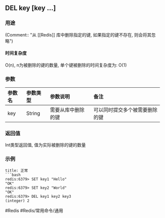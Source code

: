 ## DEL key \[key ...\]

### 用途
(Comment:: "从 [[Redis]] 库中删除指定的键, 如果指定的键不存在, 则会将其忽略")

#### 时间复杂度
O(n), n为被删除的键的数量, 单个键被删除的时间复杂度为: O(1)

### 参数
|参数名|参数类型|参数说明|备注|
|:-|:-|:-|:-|
|key|String|需要从库中删除的键|可以同时提交多个被需要删除的键|

### 返回值
Int类型返回值, 值为实际被删除的键的数量

### 示例
```ad-info
title: 正常
```bash
redis:6379> SET key1 "Hello"
"OK"
redis:6379> SET key2 "World"
"OK"
redis:6379> DEL key1 key2 key3
(integer) 2
```

#Redis #Redis/常用命令/通用